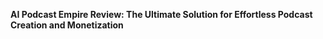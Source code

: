 **AI Podcast Empire Review: The Ultimate Solution for Effortless Podcast Creation and Monetization**
